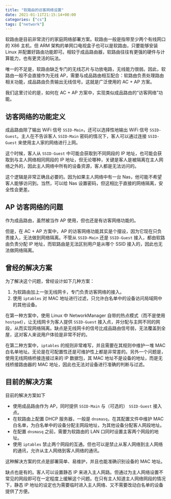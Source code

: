 ```yaml
---
title: "软路由的访客网络设置"
date: 2021-01-11T21:15:14+08:00
categories: ["cs"]
tags: ["network"]
---
```


软路由是目前非常流行的家庭网络部署方案。软路由一般是指带至少两个有线网口的 X86 主机，但 ARM 架构的单网口电视盒子也可以是软路由，只要能够安装 Linux 并配置好路由功能即可。相较于成品路由器，软路由往往有更强的硬件与计算能力，也有更灵活的玩法。

唯一的不足是，软路由缺乏专门的无线芯片与功放电路，无线能力很弱。因此，软路由一般不会直接作为无线 AP，需要与成品路由相互配合：软路由负责处理路由相关功能，成品路由负责输出无线信号。这就是广泛使用的 AC + AP 方案。

我们这里讨论的是，如何在 AC + AP 方案中，实现类似成品路由的“访客网络”功能。

## 访客网络的功能定义

成品路由除了输出 WiFi 信号 `SSID-Main`，还可以选择性地输出 WiFi 信号 `SSID-Guest`。主人在不告诉客人 `SSID-Main` 密码的情况下，客人可以通过连接 `SSID-Guest` 来使用主人家的网络进行上网。

这个时候，客人从 `SSID-Guest` 中可能会获取到不同网段的 IP 地址，也可能会获取到与主人网络相同网段的 IP 地址，但无论哪种，关键是客人是被隔离在主人网络之外的，因此主人网络中所有的设备资源，客人都是无法访问的。

这个逻辑是非常正确且必要的。因为如果主人网络中有一台 Nas，他可能不希望客人能够访问到。当然，可以给 Nas 设置密码，但这相比于直接的网络隔离，安全性会更差。

## AP 访客网络的问题

作为成品路由，虽然被当作 AP 使用，但也还是有访客网络功能的。

但是，在 AC + AP 方案中，AP 的访客网络功能其实是个摆设，因为它现在只负责接入，无法做到网络隔离。不管从 `SSID-Main` 还是 `SSID-Guest` 接入，都由软路由负责分配 IP 地址，而软路由是无法区别用户是从哪个 SSID 接入的，因此也无法做网络隔离。

## 曾经的解决方案

为了解决这个问题，曾经设计如下几种方案：
1. 为软路由加上一张无线网卡，专门负责访客网络的接入。
2. 使用 `iptables` 对 MAC 地址进行过滤，只允许白名单中的设备访问局域网中的其他设备。

在第一种方案中，使用 Linux 中 NetworkManager 自带的热点模式（而不是使用 `hostpad`），让无线网卡为客人提供 `SSID-Guest` 接入点，并分配与主网不同的网段，从而实现网络隔离。缺点是无线网卡的信号比成品路由信号弱，无法覆盖到全屋，这对客人来说用户体验是非常不好的。

在第二种方案中，`iptables` 的规则非常难写，并且需要在其规则中维护一堆 MAC 白名单地址。无论是在可配置性还是可维护性上都是非常差的。另外一个问题是，使用无线网络桥接连接过来的 IP 数据包，其 MAC 地址不是设备的地址，而是无线桥接路由器的 MAC 地址，因此也无法对设备进行准确的判断与过滤。

## 目前的解决方案

目前的解决方案如下
* 使用成品路由作为 AP，同时提供 `SSID-Main` 与（可选的） `SSID-Guest` 接入点。
* 在软路由上配置 DHCP 服务器，一般是 `dnsmasq`，在其配置文件中维护 MAC 白名单，为白名单中的设备分配主网段地址，为其他设备分配客人网段地址。
* 在配置 `dnsmasq` 之前，需要为软路由的 LAN 口同时设置主客两个网段的地址。
* 使用 `iptables` 禁止两个网段的互通。但也可以是禁止从客人网络到主人网络的通讯，允许从主人网络到客人网络的通讯。

这种解决方案的优点是部署简单、易维护，并且也能准确识别设备的 MAC 地址。

缺点也是有的。客人可以设置静态 IP 来进入主人网路。但通过为主人网络设置不常见的网段即可在一定程度上缓解这个问题。在只有主人知道主人网络网段的情况下，静态 IP 地址的设定也为需要临时进入主人网络、又不需要改动白名单的设备提供了方便。
